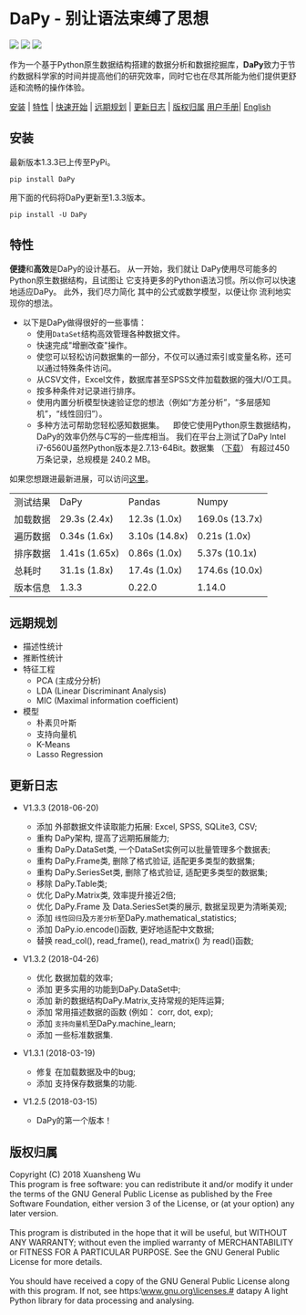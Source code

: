 DaPy - 别让语法束缚了思想
====
![](https://img.shields.io/badge/Version-1.3.3-green.svg)  ![](https://img.shields.io/badge/Download-PyPi-green.svg)  ![](https://img.shields.io/badge/License-GNU-blue.svg)  

作为一个基于Python原生数据结构搭建的数据分析和数据挖掘库，**DaPy**致力于节约数据科学家的时间并提高他们的研究效率，同时它也在尽其所能为他们提供更舒适和流畅的操作体验。

[安装](#安装) | [特性](#特性) | [快速开始](https://github.com/JacksonWuxs/DaPy/blob/master/快速开始.md) | [远期规划](#远期规划) | [更新日志](#更新日志) | [版权归属](#版权归属) [用户手册](https://github.com/JacksonWuxs/DaPy/blob/master/Guide%20Book/Chinese/README.md)| [English](https://github.com/JacksonWuxs/DaPy/blob/master/README.md)

## 安装
最新版本1.3.3已上传至PyPi。
```
pip install DaPy
```  

用下面的代码将DaPy更新至1.3.3版本。
```
pip install -U DaPy
```

## 特性
**便捷**和**高效**是DaPy的设计基石。
从一开始，我们就让
DaPy使用尽可能多的Python原生数据结构，且试图让
它支持更多的Python语法习惯。所以你可以快速地适应DaPy。
此外，我们尽力简化
其中的公式或数学模型，以便让你
流利地实现你的想法。

* 以下是DaPy做得很好的一些事情：
	- 使用`DataSet`结构高效管理各种数据文件。
	- 快速完成"增删改查"操作。
	- 使您可以轻松访问数据集的一部分，不仅可以通过索引或变量名称，还可以通过特殊条件访问。
	- 从CSV文件，Excel文件，数据库甚至SPSS文件加载数据的强大I/O工具。
	- 按多种条件对记录进行排序。
	- 使用内置分析模型快速验证您的想法（例如“方差分析”，“多层感知机”，“线性回归”）。
	- 多种方法可帮助您轻松感知数据集。
  
即使它使用Python原生数据结构，
DaPy的效率仍然与C写的一些库相当。
我们在平台上测试了DaPy
Intel i7-6560U虽然Python版本是2.7.13-64Bit。数据集
（[下载](https://pan.baidu.com/s/1kK3_V8XbbVim4urDkKyI8A)）
有超过450万条记录，总规模是
240.2 MB。

如果您想跟进最新进展，可以访问[这里](https://www.teambition.com/project/5b1b7bd40b6c410019df8c41/tasks/scrum/5b1b7bd51e4661001838eb10)。
<table>
<tr>
	<td>测试结果</td>
	<td>DaPy</td>
	<td>Pandas</td>
	<td>Numpy</td> 
</tr>
<tr>
	<td>加载数据</td>
	<td> 29.3s (2.4x)</td>
	<td> 12.3s (1.0x)</td>
  <td>169.0s (13.7x)</td>
</tr>
<tr>
	<td>遍历数据</td>
	<td>0.34s (1.6x)</td>
<td>3.10s (14.8x)</td>
	<td>0.21s (1.0x)</td>
</tr>
<tr>
	<td>排序数据</td>
	<td>1.41s (1.65x)</td>
	<td>0.86s (1.0x)</td>
	<td>5.37s (10.1x)</td>
	</tr>
<tr>
	<td>总耗时</td>
	<td>31.1s (1.8x)</td>
	<td>17.4s (1.0x)</td>
	<td>174.6s (10.0x)</td>
	</tr>
<tr>
	<td>版本信息</td>
	<td>1.3.3</td>
	<td>0.22.0</td>
	<td>1.14.0</td>
	</tr>
</table>  


## 远期规划  
* 描述性统计
* 推断性统计
* 特征工程
	- PCA (主成分分析)
	- LDA (Linear Discriminant Analysis)
	- MIC (Maximal information coefficient)
* 模型
  	- 朴素贝叶斯
	- 支持向量机
	- K-Means
	- Lasso Regression 

## 更新日志
* V1.3.3 (2018-06-20)
	- 添加 外部数据文件读取能力拓展: Excel, SPSS, SQLite3, CSV;
	- 重构 DaPy架构, 提高了远期拓展能力;
	- 重构 DaPy.DataSet类, 一个DataSet实例可以批量管理多个数据表;
	- 重构 DaPy.Frame类, 删除了格式验证, 适配更多类型的数据集;
	- 重构 DaPy.SeriesSet类, 删除了格式验证, 适配更多类型的数据集;
	- 移除 DaPy.Table类;
	- 优化 DaPy.Matrix类, 效率提升接近2倍;
	- 优化 DaPy.Frame 及 Data.SeriesSet类的展示, 数据呈现更为清晰美观;
	- 添加 `线性回归`及`方差分析`至DaPy.mathematical_statistics;
	- 添加 DaPy.io.encode()函数, 更好地适配中文数据;
	- 替换 read_col(), read_frame(), read_matrix() 为 read()函数;

* V1.3.2 (2018-04-26)
	- 优化 数据加载的效率;
	- 添加 更多实用的功能到DaPy.DataSet中;
	- 添加 新的数据结构DaPy.Matrix,支持常规的矩阵运算;
	- 添加 常用描述数据的函数 (例如： corr, dot, exp);
	- 添加 `支持向量机`至DaPy.machine_learn;
	- 添加 一些标准数据集.
	
* V1.3.1 (2018-03-19)
	- 修复 在加载数据及中的bug;
	- 添加 支持保存数据集的功能.
	
* V1.2.5 (2018-03-15)
	- DaPy的第一个版本！

## 版权归属
Copyright (C) 2018 Xuansheng Wu
<br>
This program is free software: you can redistribute it and/or modify
it under the terms of the GNU General Public License as published by
the Free Software Foundation, either version 3 of the License, or
(at your option) any later version.</br>
<br>
This program is distributed in the hope that it will be useful,
but WITHOUT ANY WARRANTY; without even the implied warranty of
MERCHANTABILITY or FITNESS FOR A PARTICULAR PURPOSE.  See the
GNU General Public License for more details.</br>
<br>
You should have received a copy of the GNU General Public License
along with this program.  If not, see https:\\www.gnu.org\licenses.# datapy
A light Python library for data processing and analysing.</br>
